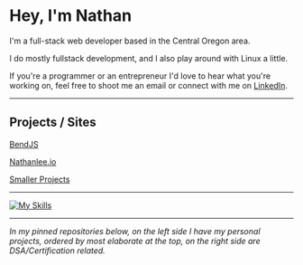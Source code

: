 # Hey, I'm Nathan
  
 I'm a full-stack web developer based in the Central Oregon area.

 I do mostly fullstack development, and I also play around with Linux a little.

 If you're a programmer or an entrepreneur I'd love to hear what you're working on, feel free to shoot me an email or connect with me on [LinkedIn](https://www.linkedin.com/in/nathan-lee-258b02132/).
 
---

## Projects / Sites

[BendJS](https://bendjs.nathanlee.io/)

[Nathanlee.io](https://nathanlee.io/)

[Smaller Projects](https://github.com/nslee333/Experience/blob/master/projects.md)

---

[![My Skills](https://skillicons.dev/icons?i=go,ts,js,py,bash,react,express,postgres,next,linux,git,nodejs,tailwind,jest,vim)](https://skillicons.dev)

---

*In my pinned repositories below, on the left side I have my personal projects, ordered by most elaborate at the top, on the right side are DSA/Certification related.*
